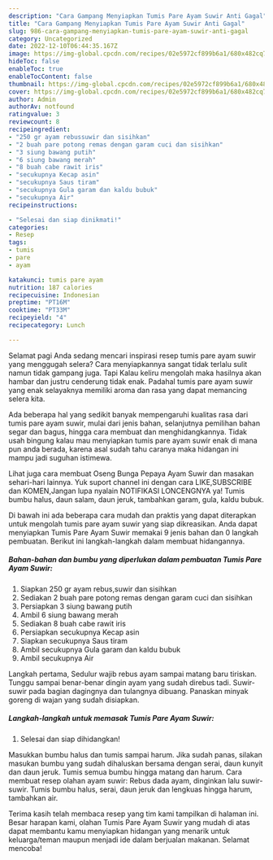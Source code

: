 ```yaml
---
description: "Cara Gampang Menyiapkan Tumis Pare Ayam Suwir Anti Gagal"
title: "Cara Gampang Menyiapkan Tumis Pare Ayam Suwir Anti Gagal"
slug: 986-cara-gampang-menyiapkan-tumis-pare-ayam-suwir-anti-gagal
category: Uncategorized
date: 2022-12-10T06:44:35.167Z
image: https://img-global.cpcdn.com/recipes/02e5972cf899b6a1/680x482cq70/tumis-pare-ayam-suwir-foto-resep-utama.jpg
hideToc: false
enableToc: true
enableTocContent: false
thumbnail: https://img-global.cpcdn.com/recipes/02e5972cf899b6a1/680x482cq70/tumis-pare-ayam-suwir-foto-resep-utama.jpg
cover: https://img-global.cpcdn.com/recipes/02e5972cf899b6a1/680x482cq70/tumis-pare-ayam-suwir-foto-resep-utama.jpg
author: Admin
authorAv: notfound
ratingvalue: 3
reviewcount: 8
recipeingredient:
- "250 gr ayam rebussuwir dan sisihkan"
- "2 buah pare potong remas dengan garam cuci dan sisihkan"
- "3 siung bawang putih"
- "6 siung bawang merah"
- "8 buah cabe rawit iris"
- "secukupnya Kecap asin"
- "secukupnya Saus tiram"
- "secukupnya Gula garam dan kaldu bubuk"
- "secukupnya Air"
recipeinstructions:

- "Selesai dan siap dinikmati!"
categories:
- Resep
tags:
- tumis
- pare
- ayam

katakunci: tumis pare ayam 
nutrition: 187 calories
recipecuisine: Indonesian
preptime: "PT16M"
cooktime: "PT33M"
recipeyield: "4"
recipecategory: Lunch

---
```



Selamat pagi Anda sedang mencari inspirasi resep tumis pare ayam suwir yang menggugah selera? Cara menyiapkannya sangat tidak terlalu sulit namun tidak gampang juga. Tapi Kalau keliru mengolah maka hasilnya akan hambar dan justru cenderung tidak enak. Padahal tumis pare ayam suwir yang enak selayaknya memiliki aroma dan rasa yang dapat memancing selera kita.


Ada beberapa hal yang sedikit banyak mempengaruhi kualitas rasa dari tumis pare ayam suwir, mulai dari jenis bahan, selanjutnya pemilihan bahan segar dan bagus, hingga cara membuat dan menghidangkannya. Tidak usah bingung kalau mau menyiapkan tumis pare ayam suwir enak di mana pun anda berada, karena asal sudah tahu caranya maka hidangan ini mampu jadi suguhan istimewa.

Lihat juga cara membuat Oseng Bunga Pepaya Ayam Suwir dan masakan sehari-hari lainnya. Yuk suport channel ini dengan cara LIKE,SUBSCRIBE dan KOMEN,Jangan lupa nyalain NOTIFIKASI LONCENGNYA ya! Tumis bumbu halus, daun salam, daun jeruk, tambahkan garam, gula, kaldu bubuk.


Di bawah ini ada beberapa cara mudah dan praktis yang dapat diterapkan untuk mengolah tumis pare ayam suwir yang siap dikreasikan. Anda dapat menyiapkan Tumis Pare Ayam Suwir memakai 9 jenis bahan dan 0 langkah pembuatan. Berikut ini langkah-langkah dalam membuat hidangannya.

<!--inarticleads1-->

##### Bahan-bahan dan bumbu yang diperlukan dalam pembuatan Tumis Pare Ayam Suwir:

1. Siapkan 250 gr ayam rebus,suwir dan sisihkan
1. Sediakan 2 buah pare potong remas dengan garam cuci dan sisihkan
1. Persiapkan 3 siung bawang putih
1. Ambil 6 siung bawang merah
1. Sediakan 8 buah cabe rawit iris
1. Persiapkan secukupnya Kecap asin
1. Siapkan secukupnya Saus tiram
1. Ambil secukupnya Gula garam dan kaldu bubuk
1. Ambil secukupnya Air


Langkah pertama, Sedulur wajib rebus ayam sampai matang baru tiriskan. Tunggu sampai benar-benar dingin ayam yang sudah direbus tadi. Suwir-suwir pada bagian dagingnya dan tulangnya dibuang. Panaskan minyak goreng di wajan yang sudah disiapkan. 

<!--inarticleads2-->

##### Langkah-langkah untuk memasak Tumis Pare Ayam Suwir:


1. Selesai dan siap dihidangkan!

Masukkan bumbu halus dan tumis sampai harum. Jika sudah panas, silakan masukan bumbu yang sudah dihaluskan bersama dengan serai, daun kunyit dan daun jeruk. Tumis semua bumbu hingga matang dan harum. Cara membuat resep olahan ayam suwir: Rebus dada ayam, dinginkan lalu suwir-suwir. Tumis bumbu halus, serai, daun jeruk dan lengkuas hingga harum, tambahkan air. 

Terima kasih telah membaca resep yang tim kami tampilkan di halaman ini. Besar harapan kami, olahan Tumis Pare Ayam Suwir yang mudah di atas dapat membantu kamu menyiapkan hidangan yang menarik untuk keluarga/teman maupun menjadi ide dalam berjualan makanan. Selamat mencoba!
